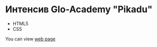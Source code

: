 # Интенсив Glo-Academy  "Pikadu"

- HTML5
- CSS

You can view [web page](https://props98.github.io/Pikadu/)
